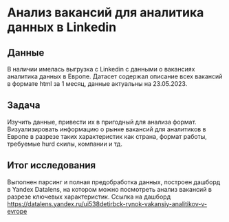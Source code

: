 # Анализ вакансий для аналитика данных в Linkedin

## Данные
В наличии имелась выгрузка с Linkedin с данными о вакансиях аналитика данных в Европе.
Датасет содержал описание всех вакансий в формате html за 1 месяц, данные актуальны на 23.05.2023.

## Задача
Изучить данные, привести их в пригодный для анализа формат. Визуализировать информацию о рынке вакансий для аналитиков в Европе в разрезе таких характеристик как страна, формат работы, требуемые hurd скилы, компании и тд.

## Итог исследования
Выполнен парсинг и полная предобработка данных, построен дашборд в Yandex Datalens, на котором можно посмотреть анализ вакансий в разрезе ключевых характеристик. 
Ссылка на дашборд https://datalens.yandex.ru/ui538detirbck-rynok-vakansiy-analitikov-v-evrope 
